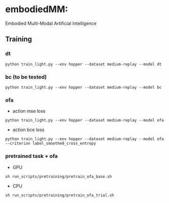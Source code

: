 # embodiedMM:
Embodied Multi-Modal Artificial Intelligence

## Training

### dt
```
python train_light.py --env hopper --dataset medium-replay --model dt
```

### bc (to be tested)
```
python train_light.py --env hopper --dataset medium-replay --model bc
```

### ofa

- action mse loss
```
python train_light.py --env hopper --dataset medium-replay --model ofa
```
- action bce loss
```
python train_light.py --env hopper --dataset medium-replay --model ofa --criterion label_smoothed_cross_entropy
```

### pretrained task + ofa

- GPU
```
sh run_scripts/pretraining/pretrain_ofa_base.sh
```
- CPU
```
sh run_scripts/pretraining/pretrain_ofa_trial.sh
```
